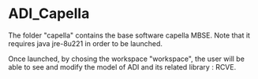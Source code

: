 # ADI_Capella
The folder "capella" contains the base software capella MBSE. Note that it requires java jre-8u221 in order to be launched.

Once launched, by chosing the workspace "workspace", the user will be able to see and modify the model of ADI and its related library : RCVE.
